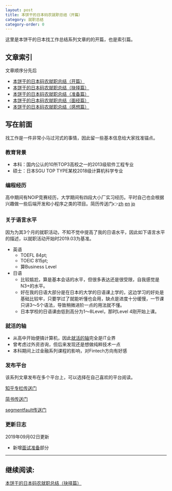 ```yaml
---
layout: post
title: 本饼干的日本码农就职总结（开篇）
category: 就职总结
category-order: 0
--- 
```



这里是本饼干的日本找工作总结系列文章的的开篇，也是索引篇。



## 文章索引

文章顺序分先后

* [本饼干的日本码农就职总结（开篇）](https://vinci7.github.io/article/jobhunting-0)
* [本饼干的日本码农就职总结（抉择篇）](https://vinci7.github.io/article/jobhunting-1)
* [本饼干的日本码农就职总结（准备篇）](https://vinci7.github.io/article/jobhunting-2)
* [本饼干的日本码农就职总结（面经篇）](https://vinci7.github.io/article/jobhunting-3)
* [本饼干的日本码农就职总结（感想篇）](https://vinci7.github.io/article/jobhunting-4)


## 写在前面

找工作是一件非常小马过河式的事情，因此留一些基本信息给大家找准锚点。

### 教育背景

* 本科：国内公认的10所TOP3高校之一的2013级软件工程专业
* 硕士：日本SGU TOP TYPE某校2018级计算机科学专业

### 编程经历

高中期间有NOIP竞赛经历，大学期间有四段大小厂实习经历。平时自己也会根据兴趣做一些后端开发和小程序之类的项目。简历传送门👉[zh](https://github.com/vinci7/Deedy-Resume-for-Japanese/blob/master/docs/resume-cn.pdf) [en](https://github.com/vinci7/Deedy-Resume-for-Japanese/blob/master/docs/resume.pdf) [jp](https://github.com/vinci7/Deedy-Resume-for-Japanese/blob/master/docs/resume-jp.pdf)

### 关于语言水平

因为为其3个月的就职活动，不知不觉中提高了我的日语水平，因此如下语言水平的描述，以就职活动开始时2019.03为基准。

* 英语
    * TOEFL 84pt; 
    * TOEIC 815pt; 
    * 算Business Level
* 日语
    * 比较尴尬，算是基本会话的水平，但很多表达还是很受限，自我感觉是N3+的水平。
    * 好在我的日语大部分是在日本的大学的日语课上学的，这边学习的好处是基础比较牢，只要学过了就能听懂也会用，缺点是进度十分缓慢，一节课只讲3～5个语法，导致稍微进阶一点的用法就不懂。
    * 日本学校的日语课由低到高分为1～8Level，那时Level 4刚开始上课。

### 就活的轴

* 从高中开始便搞计算机，因此[就活的轴](https://en-courage.net/column/1411)完全是IT业界
* 曾考虑过外资咨询，但后来发现还是想做纯粹技术一点
* 本科期间上过金融系列课程的影响，对Fintech方向有好感


### 发布平台

该系列文章发布在多个平台上，可以选择在自己喜欢的平台阅读。

[知乎专栏传送门](https://zhuanlan.zhihu.com/c_1138411370197536768)

[简书传送门](https://www.jianshu.com/p/5dc87dbf4f61)

[segmentfault传送门](https://segmentfault.com/a/1190000020030220)


### 更新日志

2019年09月02日更新

* 新增[面试准备](http://vinci7.github.io/article/jobhunting-2#面试准备)部分

-------

## 继续阅读:  

[本饼干的日本码农就职总结（抉择篇）](https://vinci7.github.io/article/jobhunting-1)

